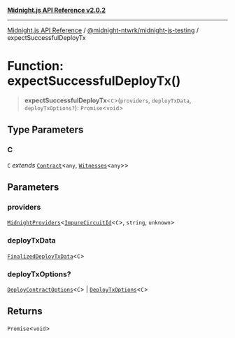 [**Midnight.js API Reference v2.0.2**](../../../README.md)

***

[Midnight.js API Reference](../../../packages.md) / [@midnight-ntwrk/midnight-js-testing](../README.md) / expectSuccessfulDeployTx

# Function: expectSuccessfulDeployTx()

> **expectSuccessfulDeployTx**\<`C`\>(`providers`, `deployTxData`, `deployTxOptions?`): `Promise`\<`void`\>

## Type Parameters

### C

`C` *extends* [`Contract`](../../midnight-js-types/interfaces/Contract.md)\<`any`, [`Witnesses`](../../midnight-js-types/type-aliases/Witnesses.md)\<`any`\>\>

## Parameters

### providers

[`MidnightProviders`](../../midnight-js-types/interfaces/MidnightProviders.md)\<[`ImpureCircuitId`](../../midnight-js-types/type-aliases/ImpureCircuitId.md)\<`C`\>, `string`, `unknown`\>

### deployTxData

[`FinalizedDeployTxData`](../../midnight-js-contracts/type-aliases/FinalizedDeployTxData.md)\<`C`\>

### deployTxOptions?

[`DeployContractOptions`](../../midnight-js-contracts/type-aliases/DeployContractOptions.md)\<`C`\> | [`DeployTxOptions`](../../midnight-js-contracts/type-aliases/DeployTxOptions.md)\<`C`\>

## Returns

`Promise`\<`void`\>
